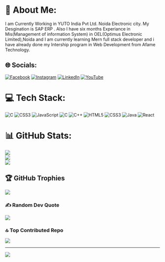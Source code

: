 # 💫 About Me:
I am Currently Working in YUTO India Pvt Ltd. Noida Electronic city. My Desgination is SAP ERP . Also I have six months Experiance in Mis(Management of information System) in OEL(Optimus Electronic Limited),Noida and I am currently learning Mern full stack developer and i have already done my Intership program  in Web Development from Afame Technology.<br>


## 🌐 Socials:
[![Facebook](https://img.shields.io/badge/Facebook-%231877F2.svg?logo=Facebook&logoColor=white)](https://facebook.com/Kyamu ) [![Instagram](https://img.shields.io/badge/Instagram-%23E4405F.svg?logo=Instagram&logoColor=white)](https://instagram.com/Jittu.14) [![LinkedIn](https://img.shields.io/badge/LinkedIn-%230077B5.svg?logo=linkedin&logoColor=white)](https://linkedin.com/in/linkedin.com/in/kyamudin-ansari-66a628250) [![YouTube](https://img.shields.io/badge/YouTube-%23FF0000.svg?logo=YouTube&logoColor=white)](https://youtube.com/@Jittu.14) 

# 💻 Tech Stack:
![C](https://img.shields.io/badge/c-%2300599C.svg?style=flat-square&logo=c&logoColor=white) ![CSS3](https://img.shields.io/badge/css3-%231572B6.svg?style=flat-square&logo=css3&logoColor=white) ![JavaScript](https://img.shields.io/badge/javascript-%23323330.svg?style=flat-square&logo=javascript&logoColor=%23F7DF1E) ![C](https://img.shields.io/badge/c-%2300599C.svg?style=flat-square&logo=c&logoColor=white) ![C++](https://img.shields.io/badge/c++-%2300599C.svg?style=flat-square&logo=c%2B%2B&logoColor=white) ![HTML5](https://img.shields.io/badge/html5-%23E34F26.svg?style=flat-square&logo=html5&logoColor=white) ![CSS3](https://img.shields.io/badge/css3-%231572B6.svg?style=flat-square&logo=css3&logoColor=white) ![Java](https://img.shields.io/badge/java-%23ED8B00.svg?style=flat-square&logo=openjdk&logoColor=white) ![React](https://img.shields.io/badge/react-%2320232a.svg?style=flat-square&logo=react&logoColor=%2361DAFB)
# 📊 GitHub Stats:
![](https://github-readme-stats.vercel.app/api?username=kyamudin&theme=radical&hide_border=true&include_all_commits=false&count_private=false)<br/>
![](https://github-readme-streak-stats.herokuapp.com/?user=kyamudin&theme=radical&hide_border=true)<br/>
![](https://github-readme-stats.vercel.app/api/top-langs/?username=kyamudin&theme=radical&hide_border=true&include_all_commits=false&count_private=false&layout=compact)

## 🏆 GitHub Trophies
![](https://github-profile-trophy.vercel.app/?username=kyamudin&theme=alduin&no-frame=true&no-bg=false&margin-w=4)

### ✍️ Random Dev Quote
![](https://quotes-github-readme.vercel.app/api?type=vetical&theme=merko)

### 🔝 Top Contributed Repo
![](https://github-contributor-stats.vercel.app/api?username=kyamudin&limit=5&theme=dark&combine_all_yearly_contributions=true)

---
[![](https://visitcount.itsvg.in/api?id=kyamudin&icon=4&color=1)](https://visitcount.itsvg.in)

<!-- Proudly created with GPRM ( https://gprm.itsvg.in ) -->
